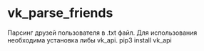 # vk_parse_friends
Парсинг друзей пользователя в .txt файл. 
Для использования необходима установка либы vk_api.
pip3 install vk_api

